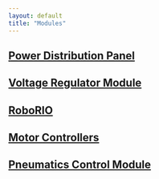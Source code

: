 ```yaml
---
layout: default
title: "Modules"
---
```


## [Power Distribution Panel](/modules/power-distribution-panel/) 
 
## [Voltage Regulator Module](/modules/voltage-regulator-module/)
  
## [RoboRIO](/modules/roborio/)
  
## [Motor Controllers](/modules/motor-controllers) 

## [Pneumatics Control Module](/modules/pneumatics-control-module) 

